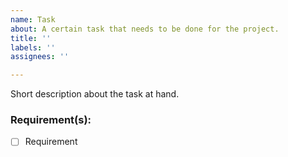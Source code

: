 ```yaml
---
name: Task
about: A certain task that needs to be done for the project.
title: ''
labels: ''
assignees: ''

---
```


Short description about the task at hand.

### Requirement(s):
- [ ] Requirement
